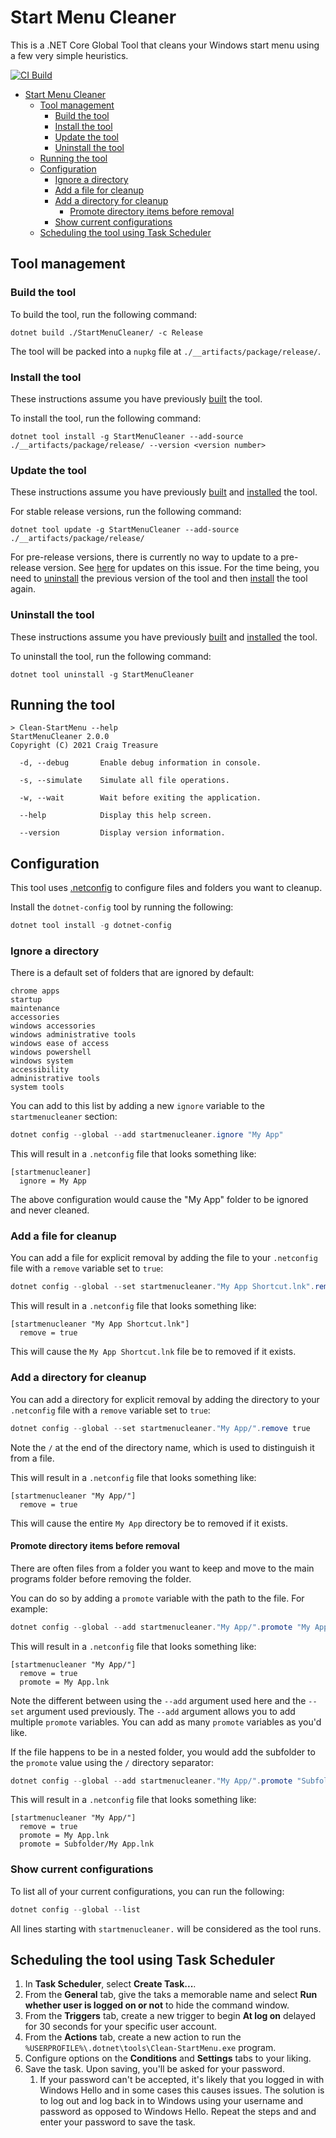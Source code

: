 # Start Menu Cleaner

This is a .NET Core Global Tool that cleans your Windows start menu using a few very simple heuristics.

[![CI Build](https://github.com/craigktreasure/StartMenuCleaner/actions/workflows/CI.yml/badge.svg?branch=main)](https://github.com/craigktreasure/StartMenuCleaner/actions/workflows/CI.yml)

- [Start Menu Cleaner](#start-menu-cleaner)
  - [Tool management](#tool-management)
    - [Build the tool](#build-the-tool)
    - [Install the tool](#install-the-tool)
    - [Update the tool](#update-the-tool)
    - [Uninstall the tool](#uninstall-the-tool)
  - [Running the tool](#running-the-tool)
  - [Configuration](#configuration)
    - [Ignore a directory](#ignore-a-directory)
    - [Add a file for cleanup](#add-a-file-for-cleanup)
    - [Add a directory for cleanup](#add-a-directory-for-cleanup)
      - [Promote directory items before removal](#promote-directory-items-before-removal)
    - [Show current configurations](#show-current-configurations)
  - [Scheduling the tool using Task Scheduler](#scheduling-the-tool-using-task-scheduler)

## Tool management

### Build the tool

To build the tool, run the following command:

``` shell
dotnet build ./StartMenuCleaner/ -c Release
```

The tool will be packed into a `nupkg` file at `./__artifacts/package/release/`.

### Install the tool

These instructions assume you have previously [built](#build-the-tool) the tool.

To install the tool, run the following command:

``` shell
dotnet tool install -g StartMenuCleaner --add-source ./__artifacts/package/release/ --version <version number>
```

### Update the tool

These instructions assume you have previously [built](#build-the-tool) and [installed](#install-the-tool) the tool.

For stable release versions, run the following command:

``` shell
dotnet tool update -g StartMenuCleaner --add-source ./__artifacts/package/release/
```

For pre-release versions, there is currently no way to update to a pre-release version. See [here](https://github.com/dotnet/sdk/issues/2551) for updates on this issue. For the time being, you need to [uninstall](#uninstall-the-tool) the previous version of the tool and then [install](#install-the-tool) the tool again.

### Uninstall the tool

These instructions assume you have previously [built](#build-the-tool) and [installed](#install-the-tool) the tool.

To uninstall the tool, run the following command:

``` shell
dotnet tool uninstall -g StartMenuCleaner
```

## Running the tool

``` shell
> Clean-StartMenu --help
StartMenuCleaner 2.0.0
Copyright (C) 2021 Craig Treasure

  -d, --debug       Enable debug information in console.

  -s, --simulate    Simulate all file operations.

  -w, --wait        Wait before exiting the application.

  --help            Display this help screen.

  --version         Display version information.
```

## Configuration

This tool uses [.netconfig][dotnetconfig] to configure files and folders you want to cleanup.

Install the `dotnet-config` tool by running the following:

```powershell
dotnet tool install -g dotnet-config
```

### Ignore a directory

There is a default set of folders that are ignored by default:

```text
chrome apps
startup
maintenance
accessories
windows accessories
windows administrative tools
windows ease of access
windows powershell
windows system
accessibility
administrative tools
system tools
```

You can add to this list by adding a new `ignore` variable to the `startmenucleaner` section:

```powershell
dotnet config --global --add startmenucleaner.ignore "My App"
```

This will result in a `.netconfig` file that looks something like:

```text
[startmenucleaner]
  ignore = My App
```

The above configuration would cause the "My App" folder to be ignored and never cleaned.

### Add a file for cleanup

You can add a file for explicit removal by adding the file to your `.netconfig` file with a `remove` variable set to
`true`:

```powershell
dotnet config --global --set startmenucleaner."My App Shortcut.lnk".remove true
```

This will result in a `.netconfig` file that looks something like:

```text
[startmenucleaner "My App Shortcut.lnk"]
  remove = true
```

This will cause the `My App Shortcut.lnk` file be to removed if it exists.

### Add a directory for cleanup

You can add a directory for explicit removal by adding the directory to your `.netconfig` file with a `remove` variable
set to `true`:

```powershell
dotnet config --global --set startmenucleaner."My App/".remove true
```

Note the `/` at the end of the directory name, which is used to distinguish it from a file.

This will result in a `.netconfig` file that looks something like:

```text
[startmenucleaner "My App/"]
  remove = true
```

This will cause the entire `My App` directory be to removed if it exists.

#### Promote directory items before removal

There are often files from a folder you want to keep and move to the main programs folder before removing the folder.

You can do so by adding a `promote` variable with the path to the file. For example:

```powershell
dotnet config --global --add startmenucleaner."My App/".promote "My App.lnk"
```

This will result in a `.netconfig` file that looks something like:

```text
[startmenucleaner "My App/"]
  remove = true
  promote = My App.lnk
```

Note the different between using the `--add` argument used here and the `--set` argument used previously. The `--add`
argument allows you to add multiple `promote` variables. You can add as many `promote` variables as you'd like.

If the file happens to be in a nested folder, you would add the subfolder to the `promote` value using the `/`
directory separator:

```powershell
dotnet config --global --add startmenucleaner."My App/".promote "Subfolder/My App.lnk"
```

This will result in a `.netconfig` file that looks something like:

```text
[startmenucleaner "My App/"]
  remove = true
  promote = My App.lnk
  promote = Subfolder/My App.lnk
```

### Show current configurations

To list all of your current configurations, you can run the following:

```powershell
dotnet config --global --list
```

All lines starting with `startmenucleaner.` will be considered as the tool runs.

## Scheduling the tool using Task Scheduler

  1. In **Task Scheduler**, select **Create Task...**.
  2. From the **General** tab, give the taks a memorable name and select **Run whether user is logged on or not** to hide the command window.
  3. From the **Triggers** tab, create a new trigger to begin **At log on** delayed for 30 seconds for your specific user account.
  4. From the **Actions** tab, create a new action to run the `%USERPROFILE%\.dotnet\tools\Clean-StartMenu.exe` program.
  5. Configure options on the **Conditions** and **Settings** tabs to your liking.
  6. Save the task. Upon saving, you'll be asked for your password.
     1. If your password can't be accepted, it's likely that you logged in with Windows Hello
        and in some cases this causes issues. The solution is to log out and log back in to Windows
        using your username and password as opposed to Windows Hello. Repeat the steps and and enter
        your password to save the task.

[dotnetconfig]: https://dotnetconfig.org/ "dotnet-config"
